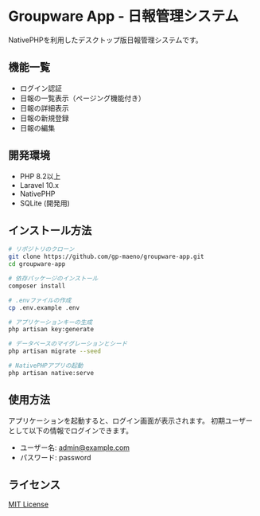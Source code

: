 # Groupware App - 日報管理システム

NativePHPを利用したデスクトップ版日報管理システムです。

## 機能一覧

- ログイン認証
- 日報の一覧表示（ページング機能付き）
- 日報の詳細表示
- 日報の新規登録
- 日報の編集

## 開発環境

- PHP 8.2以上
- Laravel 10.x
- NativePHP
- SQLite (開発用)

## インストール方法

```bash
# リポジトリのクローン
git clone https://github.com/gp-maeno/groupware-app.git
cd groupware-app

# 依存パッケージのインストール
composer install

# .envファイルの作成
cp .env.example .env

# アプリケーションキーの生成
php artisan key:generate

# データベースのマイグレーションとシード
php artisan migrate --seed

# NativePHPアプリの起動
php artisan native:serve
```

## 使用方法

アプリケーションを起動すると、ログイン画面が表示されます。
初期ユーザーとして以下の情報でログインできます。

- ユーザー名: admin@example.com
- パスワード: password

## ライセンス

[MIT License](LICENSE)
